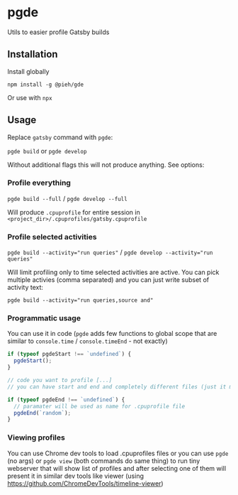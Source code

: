 # pgde

Utils to easier profile Gatsby builds

## Installation

Install globally

```
npm install -g @pieh/gde
```

Or use with `npx`

## Usage

Replace `gatsby` command with `pgde`:

`pgde build` or `pgde develop`

Without additional flags this will not produce anything. See options:

### Profile everything

`pgde build --full` / `pgde develop --full`

Will produce `.cpuprofile` for entire session in `<project_dir>/.cpuprofiles/gatsby.cpuprofile`

### Profile selected activities

`pgde build --activity="run queries"` / `pgde develop --activity="run queries"`

Will limit profiling only to time selected activities are active. You can pick multiple activies (comma separated) and you can just write subset of activity text:

```
pgde build --activity="run queries,source and"
```

### Programmatic usage

You can use it in code (`pgde` adds few functions to global scope that are similar to `console.time` / `console.timeEnd` - not exactly)

```js
if (typeof pgdeStart !== `undefined`) {
  pgdeStart();
}

// code you want to profile [...]
// you can have start and end and completely different files (just it might break if you try end without starting profiling)

if (typeof pgdeEnd !== `undefined`) {
  // paramater will be used as name for .cpuprofile file
  pgdeEnd(`random`);
}
```

### Viewing profiles

You can use Chrome dev tools to load .cpuprofiles files or you can use `pgde` (no args) or `pgde view` (both commands do same thing) to run tiny webserver that will show list of profiles and after selecting one of them will present it in similar dev tools like viewer (using https://github.com/ChromeDevTools/timeline-viewer)
